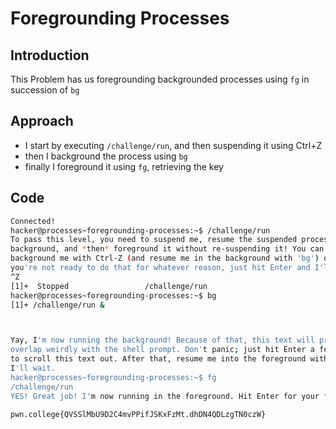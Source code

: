 # Foregrounding Processes
## Introduction
This Problem has us foregrounding backgrounded processes using `fg` in succession of `bg`
## Approach
- I start by executing `/challenge/run`, and then suspending it using Ctrl+Z
- then I background the process using `bg`
- finally I foreground it using `fg`, retrieving the key
## Code
```bash
Connected!
hacker@processes~foregrounding-processes:~$ /challenge/run
To pass this level, you need to suspend me, resume the suspended process in the
background, and *then* foreground it without re-suspending it! You can
background me with Ctrl-Z (and resume me in the background with 'bg') or, if
you're not ready to do that for whatever reason, just hit Enter and I'll exit!
^Z
[1]+  Stopped                 /challenge/run
hacker@processes~foregrounding-processes:~$ bg
[1]+ /challenge/run &



Yay, I'm now running the background! Because of that, this text will probably
overlap weirdly with the shell prompt. Don't panic; just hit Enter a few times
to scroll this text out. After that, resume me into the foreground with 'fg';
I'll wait.
hacker@processes~foregrounding-processes:~$ fg
/challenge/run
YES! Great job! I'm now running in the foreground. Hit Enter for your flag!

pwn.college{QVSSlMbU9D2C4mvPPifJSKxFzMt.dhDN4QDLzgTN0czW}
```
